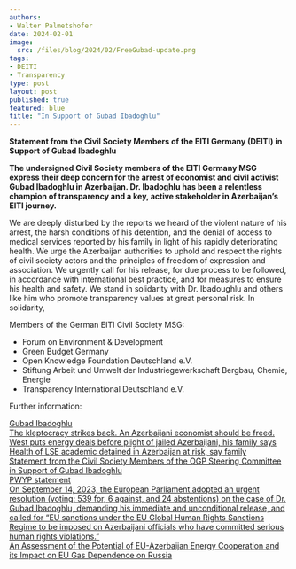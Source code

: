 ```yaml
---
authors:
- Walter Palmetshofer
date: 2024-02-01
image: 
  src: /files/blog/2024/02/FreeGubad-update.png
tags:
- DEITI
- Transparency 
type: post
layout: post
published: true
featured: blue
title: "In Support of Gubad Ibadoghlu"
---
```


**Statement from the Civil Society Members of the EITI Germany (DEITI) in Support of Gubad Ibadoghlu**

**The undersigned Civil Society members of the EITI Germany MSG express their deep concern for the arrest of economist and civil activist Gubad Ibadoghlu in Azerbaijan. Dr. Ibadoghlu has been a relentless champion of transparency and a key, active stakeholder in Azerbaijan’s EITI  journey.**

We are deeply disturbed by the reports we heard of the violent nature of his arrest, the harsh conditions of his detention, and the denial of access to medical services reported by his family in light of his rapidly deteriorating health. We urge the Azerbaijan authorities to uphold and respect the rights of civil society actors and the principles of freedom of expression and association.
We urgently call for his release, for due process to be followed, in accordance with international best practice, and for measures to ensure his health and safety.
We stand in solidarity with Dr. Ibadoughlu and others like him who promote transparency values at great personal risk.
In solidarity,

Members of the German EITI Civil Society MSG:<ul>
<li>Forum on Environment & Development </li>
<li>Green Budget Germany</li>
<li>Open Knowledge Foundation Deutschland e.V.</li>
<li>Stiftung Arbeit und Umwelt der Industriegewerkschaft Bergbau, Chemie, Energie</li>
<li>Transparency International Deutschland e.V.</li>
</ul>

Further information:

[Gubad Ibadoghlu](https://en.wikipedia.org/wiki/Gubad_Ibadoghlu)<br>
[The kleptocracy strikes back. An Azerbaijani economist should be freed.](https://archive.is/YT6AZ)<br>
[West puts energy deals before plight of jailed Azerbaijani, his family says](https://archive.is/62rUv)<br>
[Health of LSE academic detained in Azerbaijan at risk, say family](https://www.theguardian.com/world/2023/sep/14/health-of-lse-academic-detained-in-azerbaijan-at-risk-say-family)<br>
[Statement from the Civil Society Members of the OGP Steering Committee in Support of Gubad Ibadoghlu](https://www.opengovpartnership.org/news/statement-from-the-civil-society-members-of-the-ogp-steering-committee-in-support-of-gubad-ibadoghlu/)<br>
[PWYP statement](https://pwyp.org/sign-the-statement-for-the-release-of-gubad-ibadoghlu/)<br>
[On September 14, 2023, the European Parliament adopted an urgent resolution (voting: 539 for, 6 against, and 24 abstentions) on the case of Dr. Gubad Ibadoghlu, demanding his immediate and unconditional release, and called for “EU sanctions under the EU Global Human Rights Sanctions Regime to be imposed on Azerbaijani officials who have committed serious human rights violations.”](https://www.europarl.europa.eu/doceo/document/TA-9-2023-0323_EN.html)<br>
[An Assessment of the Potential of EU-Azerbaijan Energy Cooperation and its Impact on EU Gas Dependence on Russia
](https://kki.hu/wp-content/uploads/2023/07/mki_FPR_beliv_online_91-108_ibadhoglu-bayramov.pdf)<br>

